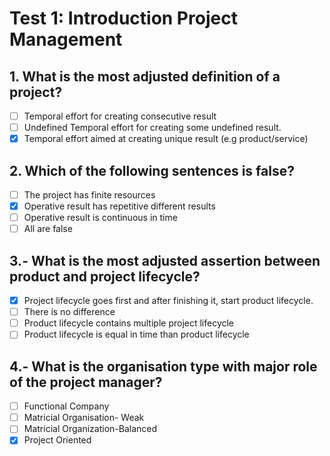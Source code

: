 # Test 1: Introduction Project Management

## 1. What is the most adjusted definition of a project?

- [ ] Temporal effort for creating consecutive result
- [ ] Undefined Temporal effort for creating some undefined result.
- [x] Temporal effort aimed at creating unique result (e.g product/service)

## 2. Which of the following sentences is false?

- [ ] The project has finite resources
- [x] Operative result has repetitive different results
- [ ] Operative result is continuous in time
- [ ] All are false

## 3.-  What is the most adjusted assertion between product and project lifecycle?

- [x] Project lifecycle goes first and after finishing it, start product lifecycle. 
- [ ] There is no difference
- [ ] Product lifecycle contains multiple project lifecycle
- [ ] Product lifecycle is equal in time than product lifecycle 

## 4.- What is the organisation type with major role of the project manager?

- [ ] Functional Company
- [ ] Matricial Organisation- Weak
- [ ] Matricial Organization-Balanced
- [x] Project Oriented